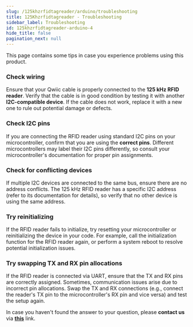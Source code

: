 ```yaml
---
slug: /125khzrfidtagreader/arduino/troubleshooting
title: 125Khzrfidtagreader - Troubleshooting
sidebar_label: Troubleshooting
id: 125khzrfidtagreader-arduino-4
hide_title: false
pagination_next: null
---
```

This page contains some tips in case you experience problems using this product.

<ExpandableSection title="My sensor won't initialize!">

### Check wiring
Ensure that your Qwiic cable is properly connected to the **125 kHz RFID reader**. Verify that the cable is in good condition by testing it with another **I2C-compatible device**. If the cable does not work, replace it with a new one to rule out potential damage or defects.

### Check I2C pins
If you are connecting the RFID reader using standard I2C pins on your microcontroller, confirm that you are using the **correct pins**. Different microcontrollers may label their I2C pins differently, so consult your microcontroller's documentation for proper pin assignments.

### Check for conflicting devices
If multiple I2C devices are connected to the same bus, ensure there are no address conflicts. The 125 kHz RFID reader has a specific I2C address (refer to its documentation for details), so verify that no other device is using the same address.

### Try reinitializing
If the RFID reader fails to initialize, try resetting your microcontroller or reinitializing the device in your code. For example, call the initialization function for the RFID reader again, or perform a system reboot to resolve potential initialization issues.

### Try swapping TX and RX pin allocations
If the RFID reader is connected via UART, ensure that the TX and RX pins are correctly assigned. Sometimes, communication issues arise due to incorrect pin allocations. Swap the TX and RX connections (e.g., connect the reader's TX pin to the microcontroller's RX pin and vice versa) and test the setup again.

</ExpandableSection>

<InfoBox>In case you haven't found the answer to your question, please **contact us** via [**this**](https://soldered.com/contact/) link.</InfoBox>